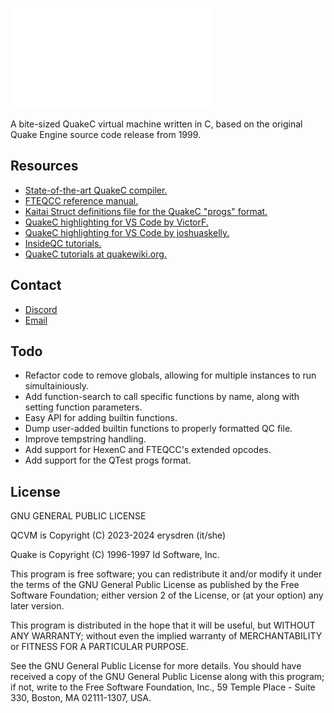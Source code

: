 ![QCVM Logo](./.github/logo2.png "QCVM")

A bite-sized QuakeC virtual machine written in C, based on the original Quake Engine
source code release from 1999.

## Resources

- [State-of-the-art QuakeC compiler.](https://www.fteqcc.org/)
- [FTEQCC reference manual.](https://icculus.org/~marco/quakec/fteqcc_manual.txt)
- [Kaitai Struct definitions file for the QuakeC "progs" format.](./tools/progs.ksy)
- [QuakeC highlighting for VS Code by VictorF.](https://marketplace.visualstudio.com/items?itemName=VictorF.quakec)
- [QuakeC highlighting for VS Code by joshuaskelly.](https://marketplace.visualstudio.com/items?itemName=joshuaskelly.quakec)
- [InsideQC tutorials.](https://www.insideqc.com/)
- [QuakeC tutorials at quakewiki.org.](https://quakewiki.org/wiki/QuakeC_tutorials)


## Contact

- [Discord](https://discord.gg/5MwE3xMcdN)
- [Email](mailto:jaycie@erysdren.me)

## Todo

- Refactor code to remove globals, allowing for multiple instances to run simultainiously.
- Add function-search to call specific functions by name, along with setting function parameters.
- Easy API for adding builtin functions.
- Dump user-added builtin functions to properly formatted QC file.
- Improve tempstring handling.
- Add support for HexenC and FTEQCC's extended opcodes.
- Add support for the QTest progs format.

## License

GNU GENERAL PUBLIC LICENSE

QCVM is Copyright (C) 2023-2024 erysdren (it/she)

Quake is Copyright (C) 1996-1997 Id Software, Inc.

This program is free software; you can redistribute it and/or
modify it under the terms of the GNU General Public License
as published by the Free Software Foundation; either version 2
of the License, or (at your option) any later version.

This program is distributed in the hope that it will be useful,
but WITHOUT ANY WARRANTY; without even the implied warranty of
MERCHANTABILITY or FITNESS FOR A PARTICULAR PURPOSE.

See the GNU General Public License for more details.
You should have received a copy of the GNU General Public License
along with this program; if not, write to the Free Software
Foundation, Inc., 59 Temple Place - Suite 330, Boston, MA  02111-1307, USA.
